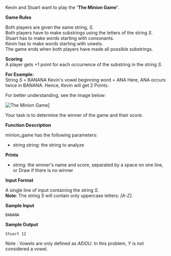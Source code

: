 Kevin and Stuart want to play the **'The Minion Game'**.

**Game Rules**

Both players are given the same string, *S*.  
Both players have to make substrings using the letters of the string *S*.  
Stuart has to make words starting with consonants.  
Kevin has to make words starting with vowels.  
The game ends when both players have made all possible substrings.  

**Scoring**  
A player gets +1 point for each occurrence of the substring in the string *S*.

**For Example:**  
String *S* = BANANA
Kevin's vowel beginning word = ANA
Here, ANA occurs twice in BANANA. Hence, Kevin will get 2 Points.

For better understanding, see the image below:

![The Minion Game](https://s3.amazonaws.com/hr-challenge-images/9693/1450330231-04db904008-banana.png)]

Your task is to determine the winner of the game and their score.

**Function Description**

minion_game has the following parameters:

* string string: the string to analyze  

**Prints**

* string: the winner's name and score, separated by a space on one line, or Draw if there is no winner

**Input Format**

A single line of input containing the string *S*.  
**Note**: The string *S* will contain only uppercase letters: *[A-Z]*.


**Sample Input**
```
BANANA
```
**Sample Output**
```
Stuart 12
```
Note :
Vowels are only defined as *AEIOU*. In this problem, *Y* is not considered a vowel.